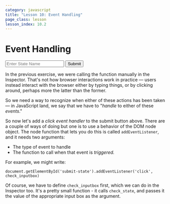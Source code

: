 ```yaml
---
category: javascript
title: "Lesson 10: Event Handling"
page_class: lesson
lesson_index: 10.2
---
```


# Event Handling
<script>
    function check_state(text) {
        if(text == 'AL' || text == 'AR' || text == 'WY') {
            return true;
        } else {
            return false;
        }
    }
</script>
<input type=text placeholder='Enter State Name' id=state-name-box>
<input type=submit id=submit-state>

In the previous exercise, we were calling the function manually in the
Inspector. That's not how browser interactions work in practice &mdash; users instead interact with the browser either by typing things, or by clicking around, perhaps more the latter than the former.

So we need a way to recognize when either of these actions has been taken &mdash; in JavaScript land, we say that we have to "_handle_ to either of these _events_."

So now let's add a _click event handler_ to the submit button
above. There are a couple of ways of doing but one is to use a
behavior of the DOM node object. The node function that lets you do
this is called `addEventListener`, and it needs two arguments:

* The type of event to handle
* The function to call when that event is _triggered._

For example, we might write:

```
document.getElementById('submit-state').addEventListener('click', check_inputbox)
```

Of course, we have to define `check_inputbox` first, which we can do
in the Inspector too. It's a pretty small function - it calls
`check_state`, and passes it the value of the appropriate input box as
the argument.
  
